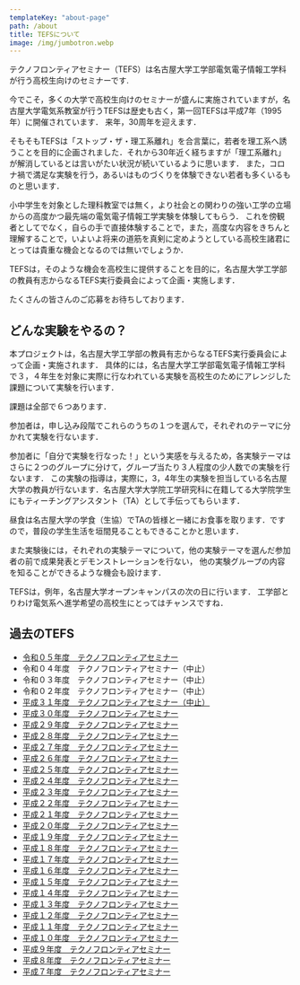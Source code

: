 ```yaml
---
templateKey: "about-page"
path: /about
title: TEFSについて
image: /img/jumbotron.webp
---
```


テクノフロンティアセミナー（TEFS）は名古屋大学工学部電気電子情報工学科が行う高校生向けのセミナーです.

今でこそ，多くの大学で高校生向けのセミナーが盛んに実施されていますが，名古屋大学電気系教室が行うTEFSは歴史も古く，第一回TEFSは平成7年（1995年）に開催されています．
来年，30周年を迎えます．

そもそもTEFSは「ストップ・ザ・理工系離れ」を合言葉に，若者を理工系へ誘うことを目的に企画されました．それから30年近く経ちますが「理工系離れ」が解消しているとは言いがたい状況が続いているように思います．
また，コロナ禍で満足な実験を行う，あるいはものづくりを体験できない若者も多くいるものと思います．

小中学生を対象とした理科教室では無く，より社会との関わりの強い工学の立場からの高度かつ最先端の電気電子情報工学実験を体験してもらう．
これを傍観者としてでなく，自らの手で直接体験することで，また，高度な内容をきちんと理解することで，いよいよ将来の道筋を真剣に定めようとしている高校生諸君にとっては貴重な機会となるのでは無いでしょうか．

TEFSは，そのような機会を高校生に提供することを目的に，名古屋大学工学部の教員有志からなるTEFS実行委員会によって企画・実施します．

たくさんの皆さんのご応募をお待ちしております．

## どんな実験をやるの？

本プロジェクトは，名古屋大学工学部の教員有志からなるTEFS実行委員会によって企画・実施されます．
具体的には，名古屋大学工学部電気電子情報工学科で３，４年生を対象に実際に行なわれている実験を高校生のためにアレンジした課題について実験を行います． 

課題は全部で６つあります． 

参加者は，申し込み段階でこれらのうちの１つを選んで，それぞれのテーマに分かれて実験を行ないます． 

参加者に「自分で実験を行なった！」という実感を与えるため，各実験テーマはさらに２つのグループに分けて，グループ当たり３人程度の少人数での実験を行ないます． 
この実験の指導は，実際に，3，4年生の実験を担当している名古屋大学の教員が行ないます．名古屋大学大学院工学研究科に在籍してる大学院学生にもティーチングアシスタント（TA）として手伝ってもらいます．

昼食は名古屋大学の学食（生協）でTAの皆様と一緒にお食事を取ります．ですので，普段の学生生活を垣間見ることもできることかと思います．

また実験後には，それぞれの実験テーマについて，他の実験テーマを選んだ参加者の前で成果発表とデモンストレーションを行ない， 他の実験グループの内容を知ることができるような機会も設けます．

TEFSは，例年，名古屋大学オープンキャンパスの次の日に行います．
工学部とりわけ電気系へ進学希望の高校生にとってはチャンスですね．



## 過去のTEFS

- [令和０５年度　テクノフロンティアセミナー](http://www.echo.nuee.nagoya-u.ac.jp/tefs/tefs34/index.html)
- 令和０４年度　テクノフロンティアセミナー（中止）
- 令和０３年度　テクノフロンティアセミナー（中止）
- 令和０２年度　テクノフロンティアセミナー（中止）
- [平成３１年度　テクノフロンティアセミナー（中止）](http://www.echo.nuee.nagoya-u.ac.jp/tefs/tefs31/index.html)
- [平成３０年度　テクノフロンティアセミナー](http://www.echo.nuee.nagoya-u.ac.jp/tefs/tefs30/index.html)
- [平成２９年度　テクノフロンティアセミナー](http://www.echo.nuee.nagoya-u.ac.jp/tefs/tefs29/index.html)
- [平成２８年度　テクノフロンティアセミナー](http://www.echo.nuee.nagoya-u.ac.jp/tefs/tefs28/index.html)
- [平成２７年度　テクノフロンティアセミナー](http://www.echo.nuee.nagoya-u.ac.jp/tefs/tefs27/index.html)
- [平成２６年度　テクノフロンティアセミナー](http://www.echo.nuee.nagoya-u.ac.jp/tefs/tefs26/index.html)
- [平成２５年度　テクノフロンティアセミナー](http://www.echo.nuee.nagoya-u.ac.jp/tefs/tefs25/index.html)
- [平成２４年度　テクノフロンティアセミナー](http://www.echo.nuee.nagoya-u.ac.jp/tefs/tefs24/index.html)
- [平成２３年度　テクノフロンティアセミナー](http://www.echo.nuee.nagoya-u.ac.jp/tefs/tefs23/index.html)
- [平成２２年度　テクノフロンティアセミナー](http://www.echo.nuee.nagoya-u.ac.jp/tefs/tefs22/index.html)
- [平成２１年度　テクノフロンティアセミナー](http://www.echo.nuee.nagoya-u.ac.jp/tefs/tefs21/index.html)
- [平成２０年度　テクノフロンティアセミナー](http://www.echo.nuee.nagoya-u.ac.jp/tefs/tefs20/index.html)
- [平成１９年度　テクノフロンティアセミナー](http://www.echo.nuee.nagoya-u.ac.jp/tefs/tefs19/index.html)
- [平成１８年度　テクノフロンティアセミナー](http://www.echo.nuee.nagoya-u.ac.jp/tefs/tefs18/index.html)
- [平成１７年度　テクノフロンティアセミナー](http://www.echo.nuee.nagoya-u.ac.jp/tefs/tefs17/index.html)
- [平成１６年度　テクノフロンティアセミナー](http://www.echo.nuee.nagoya-u.ac.jp/tefs/tefs16/guide/index.html)
- [平成１５年度　テクノフロンティアセミナー](http://www.echo.nuee.nagoya-u.ac.jp/tefs/tefs15/index.html)
- [平成１４年度　テクノフロンティアセミナー](http://www.echo.nuee.nagoya-u.ac.jp/tefs/tefs14/tefs_14.html)
- [平成１３年度　テクノフロンティアセミナー](http://www.echo.nuee.nagoya-u.ac.jp/tefs/tefs13/tefs_13.html)
- [平成１２年度　テクノフロンティアセミナー](http://www.echo.nuee.nagoya-u.ac.jp/tefs/tefs12/tefs_12.html)
- [平成１１年度　テクノフロンティアセミナー](http://www.echo.nuee.nagoya-u.ac.jp/tefs/tefs11/tefs_11.html)
- [平成１０年度　テクノフロンティアセミナー](http://www.echo.nuee.nagoya-u.ac.jp/tefs/tefs10/tefs_10.html)
- [平成９年度　テクノフロンティアセミナー](http://www.echo.nuee.nagoya-u.ac.jp/tefs/tefs9/tefs_9.html)
- [平成８年度　テクノフロンティアセミナー](http://www.echo.nuee.nagoya-u.ac.jp/tefs/tefs8/tefs_8.html)
- [平成７年度　テクノフロンティアセミナー](http://www.echo.nuee.nagoya-u.ac.jp/tefs/tefs7/tefs_7.html)